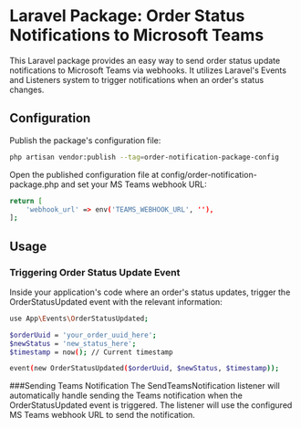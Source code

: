 # Laravel Package: Order Status Notifications to Microsoft Teams

This Laravel package provides an easy way to send order status update notifications to Microsoft Teams via webhooks. 
It utilizes Laravel's Events and Listeners system to trigger notifications when an order's status changes.

## Configuration
Publish the package's configuration file:

```bash
php artisan vendor:publish --tag=order-notification-package-config
```
Open the published configuration file at config/order-notification-package.php and set your MS Teams webhook URL:

```bash
return [
    'webhook_url' => env('TEAMS_WEBHOOK_URL', ''),
];
```

## Usage
### Triggering Order Status Update Event
Inside your application's code where an order's status updates, trigger the OrderStatusUpdated event with the relevant 
information:

```bash
use App\Events\OrderStatusUpdated;

$orderUuid = 'your_order_uuid_here';
$newStatus = 'new_status_here';
$timestamp = now(); // Current timestamp

event(new OrderStatusUpdated($orderUuid, $newStatus, $timestamp));

```
###Sending Teams Notification
The SendTeamsNotification listener will automatically handle sending the Teams notification when the OrderStatusUpdated
event is triggered. The listener will use the configured MS Teams webhook URL to send the notification.
